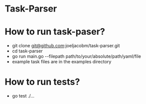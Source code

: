 # Task-Parser

# How to run task-paser?
* git clone git@github.com:joeljacobm/task-parser.git
* cd task-parser
* go run main.go --filepath path/to/your/absolute/path/yaml/file
* example task files are in the examples directory

# How to run tests?
* go test ./...



